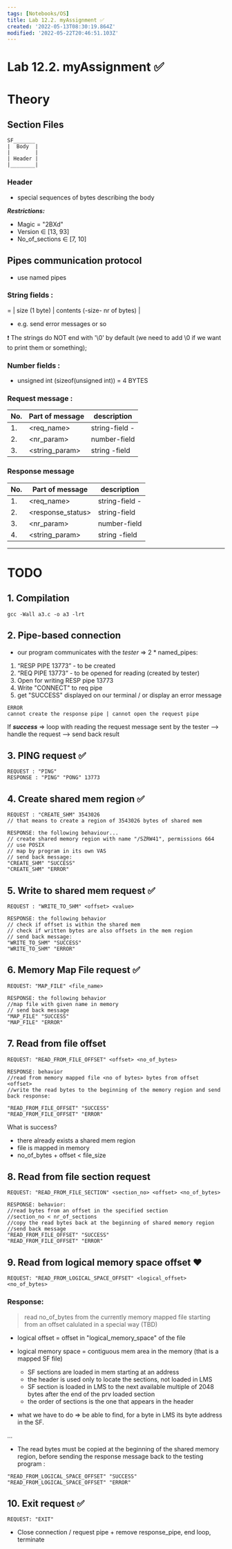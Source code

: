 ```yaml
---
tags: [Notebooks/OS]
title: Lab 12.2. myAssignment ✅
created: '2022-05-13T08:30:19.864Z'
modified: '2022-05-22T20:46:51.103Z'
---
```


# Lab 12.2. myAssignment :white_check_mark:

# Theory
## Section Files 
```
SF_______
|  Body  |
|        |
| Header |
|________|
```
### Header
- special sequences of bytes describing the body

***Restrictions:***
+ Magic = "2BXd"
+ Version $\in$ [13, 93]
+ No_of_sections $\in$ [7, 10]

## Pipes communication protocol
- use named pipes

### String fields :
= | size (1 byte) | contents (-size- nr of bytes) |

- e.g. send error messages or so

:heavy_exclamation_mark: The strings do NOT end with '\0' by default (we need to add \0 if we want to print them or something);

### Number fields :
- unsigned int (sizeof(unsigned int)) = 4 BYTES

### Request message : 

No.|Part of message | description|
|-|-|-|
1.| <req_name> | string-field - 
2.| <nr_param> | number-field
3.| <string_param> | string -field

### Response message

No.|Part of message | description|
|-|-|-|
1.| <req_name> | string-field - 
2.| <response_status> |string-field|
3.| <nr_param> | number-field
4.| <string_param> | string -field

---

# TODO

## 1. Compilation
`gcc -Wall a3.c -o a3 -lrt`

## 2. Pipe-based connection
- our program communicates with the *tester* => 2 * named_pipes:
1. “RESP PIPE 13773” - to be created
2. “REQ PIPE 13773” - to be opened for reading (created by tester)
3. Open for writing RESP pipe 13773
4. Write "CONNECT" to req pipe
5. get "SUCCESS" displayed on our terminal / or display an error message
```
ERROR
cannot create the response pipe | cannot open the request pipe
```

If ***success*** => loop with reading the request message sent by the tester --> handle the request --> send back result

## 3. PING request :white_check_mark:
```
REQUEST : "PING"
RESPONSE : "PING" "PONG" 13773
```
## 4. Create shared mem region :white_check_mark:

```
REQUEST : "CREATE_SHM" 3543026
// that means to create a region of 3543026 bytes of shared mem

RESPONSE: the following behaviour...
// create shared memory region with name "/SZRW41", permissions 664
// use POSIX
// map by program in its own VAS
// send back message:
"CREATE_SHM" "SUCCESS"
"CREATE_SHM" "ERROR"
```

## 5. Write to shared mem request :white_check_mark:

```
REQUEST : "WRITE_TO_SHM" <offset> <value>

RESPONSE: the following behavior
// check if offset is within the shared mem
// check if written bytes are also offsets in the mem region
// send back message:
"WRITE_TO_SHM" "SUCCESS"
"WRITE_TO_SHM" "ERROR"
```

## 6. Memory Map File request :white_check_mark:

```
REQUEST: "MAP_FILE" <file_name>

RESPONSE: the following behavior
//map file with given name in memory
// send back message
"MAP_FILE" "SUCCESS"
"MAP_FILE" "ERROR"
```

## 7. Read from file offset
```
REQUEST: "READ_FROM_FILE_OFFSET" <offset> <no_of_bytes>

RESPONSE: behavior
//read from memory mapped file <no of bytes> bytes from offset <offset>
//write the read bytes to the beginning of the memory region and send back response:

"READ_FROM_FILE_OFFSET" "SUCCESS"
"READ_FROM_FILE_OFFSET" "ERROR"
```

What is success?
- there already exists a shared mem region
- file is mapped in memory
- no_of_bytes + offset < file_size

## 8. Read from file section request

```
REQUEST: "READ_FROM_FILE_SECTION" <section_no> <offset> <no_of_bytes>

RESPONSE: behavior:
//read bytes from an offset in the specified section
//section_no < nr_of_sections
//copy the read bytes back at the beginning of shared memory region
//send back message
"READ_FROM_FILE_OFFSET" "SUCCESS"
"READ_FROM_FILE_OFFSET" "ERROR"
```

## 9. Read from logical memory space offset :heart:

```
REQUEST: "READ_FROM_LOGICAL_SPACE_OFFSET" <logical_offset> <no_of_bytes>
```
### Response:
> read no_of_bytes from the currently memory mapped file starting from an offset calulated in a special way (TBD)

- logical offset = offset in "logical_memory_space" of the file
- logical memory space = contiguous mem area in the memory (that is a mapped SF file)

  - SF sections are loaded in mem starting at an address
  - the header is used only to locate the sections, not loaded in LMS
  - SF section is loaded in LMS to the next available multiple of 2048 bytes after the end of the prv loaded section
  - the order of sections is the one that appears in the header

- what we have to do => be able to find, for a byte in LMS its byte address in the SF.

...
- The read bytes must be copied at the beginning of the shared memory region, before sending
the response message back to the testing program :
```
"READ_FROM_LOGICAL_SPACE_OFFSET" "SUCCESS"
"READ_FROM_LOGICAL_SPACE_OFFSET" "ERROR"
```

## 10. Exit request :white_check_mark:

```
REQUEST: "EXIT"
```
- Close connection / request pipe + remove response_pipe, end loop, terminate

